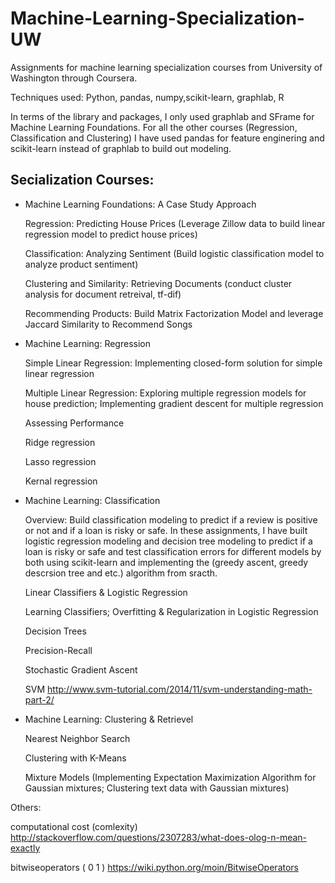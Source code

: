 # Machine-Learning-Specialization-UW
Assignments for machine learning specialization courses from University of Washington through Coursera. 

Techniques used: Python, pandas, numpy,scikit-learn, graphlab, R 

In terms of the library and packages, I only used graphlab and SFrame for Machine Learning Foundations. For all the other courses (Regression, Classification and Clustering) I have used pandas for feature enginering and scikit-learn instead of graphlab to build out modeling. 

## Secialization Courses:
- Machine Learning Foundations: A Case Study Approach

    Regression: Predicting House Prices (Leverage Zillow data to build linear regression model to predict house prices)

    Classification: Analyzing Sentiment (Build logistic classification model to analyze product sentiment)
    
    Clustering and Similarity: Retrieving Documents (conduct cluster analysis for document retreival, tf-dif)
    
    Recommending Products: Build Matrix Factorization Model and leverage Jaccard Similarity to Recommend Songs 
- Machine Learning: Regression

   Simple Linear Regression: Implementing closed-form solution for simple linear regression
   
   Multiple Linear Regression: Exploring multiple regression models for house prediction; Implementing gradient descent for multiple regression
   
   Assessing Performance 
   
   Ridge regression
   
   Lasso regression
   
   Kernal regression
- Machine Learning: Classification 

  Overview: Build classification modeling to predict if a review is positive or not and if a loan is risky or safe. In these assignments, I have built logistic regression modeling and decision tree modeling to predict if a loan is risky or safe and test classification errors for different models by both using scikit-learn and implementing the (greedy ascent, greedy descrsion tree and etc.) algorithm from sracth. 
  
 
  Linear Classifiers & Logistic Regression

  Learning Classifiers; Overfitting & Regularization in Logistic Regression
  
  Decision Trees
  
  Precision-Recall
  
  Stochastic Gradient Ascent
  
  SVM http://www.svm-tutorial.com/2014/11/svm-understanding-math-part-2/

- Machine Learning: Clustering & Retrievel   
 
  Nearest Neighbor Search
  
  Clustering with K-Means
  
  Mixture Models (Implementing Expectation Maximization Algorithm for Gaussian mixtures; Clustering text data with Gaussian mixtures)
  


Others:

computational cost (comlexity)
http://stackoverflow.com/questions/2307283/what-does-olog-n-mean-exactly

bitwiseoperators ( 0  1 )
https://wiki.python.org/moin/BitwiseOperators
